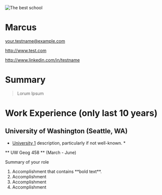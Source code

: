 <img title="University of Washington" alt="The best school" src="https://cdn.geekwire.com/wp-content/uploads/2014/10/8618592346_e4bf2f2028_z.jpg">

# Marcus

your.testname@example.com

http://www.test.com

http://www.linkedin.com/in/testname

# Summary

> Lorum Ipsum

# Work Experience (only last 10 years)

## University of Washington (Seattle, WA)

* [University 1][] description, particularly if not well-known. *

** UW Geog 458 ** (March - June)

Summary of your role

<ol>
    <li>Accomplishment that contains **bold text**.</li>
    <li>Accomplishment</li>
    <li>Accomplishment</li>
    <li>Accomplishment</li>
</ol>


[University 1]: http://www.uw.edu